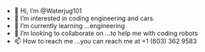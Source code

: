 - 👋 Hi, I’m @Waterjug101
- 👀 I’m interested in coding engineering and cars.
- 🌱 I’m currently learning ...engineering 
- 💞️ I’m looking to collaborate on ...to help me with coding robots 
- 📫 How to reach me ...you can reach me at +1 (603) 362 9583



<!---
Waterjug101/Waterjug101 is a ✨ special ✨ repository because its `README.md` (this file) appears on your GitHub profile.
You can click the Preview link to take a look at your changes.
--->
